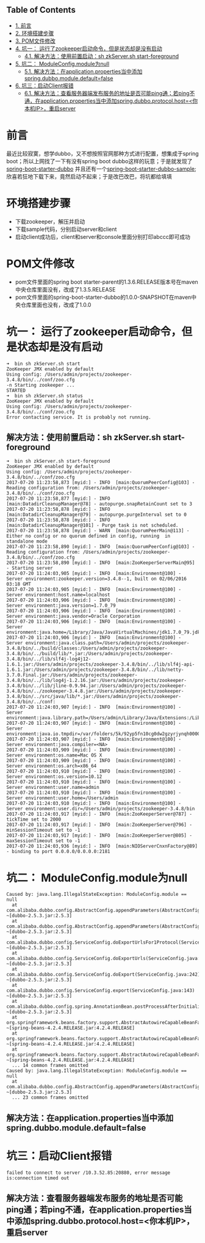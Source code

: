 <div id="table-of-contents">
<h2>Table of Contents</h2>
<div id="text-table-of-contents">
<ul>
<li><a href="#org34ca4b8">1. 前言</a></li>
<li><a href="#orgbb6a9ba">2. 环境搭建步骤</a></li>
<li><a href="#org2331959">3. POM文件修改</a></li>
<li><a href="#orga664d2d">4. 坑一： 运行了zookeeper启动命令，但是状态却是没有启动</a>
<ul>
<li><a href="#org4de5227">4.1. 解决方法：使用前置启动：sh zkServer.sh start-foreground</a></li>
</ul>
</li>
<li><a href="#orgae19e86">5. 坑二： ModuleConfig.module为null</a>
<ul>
<li><a href="#org0577042">5.1. 解决方法：在application.properties当中添加spring.dubbo.module.default=false</a></li>
</ul>
</li>
<li><a href="#org9cb58a5">6. 坑三：启动Client报错</a>
<ul>
<li><a href="#org30f1d39">6.1. 解决方法：查看服务器端发布服务的地址是否可能ping通；若ping不通，在application.properties当中添加spring.dubbo.protocol.host=&lt;你本机IP&gt;，重启server</a></li>
</ul>
</li>
</ul>
</div>
</div>


<a id="org34ca4b8"></a>

# 前言

   最近比较寂寞，想学dubbo，又不想按照官网那种方式进行配置，想集成于spring boot；所以上网找了一下有没有spring boot dubbo这样的玩意；于是就发现了[spring-boot-starter-dubbo](https://github.com/teaey/spring-boot-starter-dubbo)  并且还有一个[spring-boot-starter-dubbo-sample](https://github.com/teaey/spring-boot-starter-dubbo-sample);
欣喜若狂地下载下来，竟然启动不起来；于是改巴改巴，将坑都给填填


<a id="orgbb6a9ba"></a>

# 环境搭建步骤

-   下载zookeeper，解压并启动
-   下载sample代码，分别启动server和client
-   启动client成功后，client和server和console里面分别打印abccc即可成功


<a id="org2331959"></a>

# POM文件修改

-   pom文件里面的spring boot starter-parent的1.3.6.RELEASE版本号在maven中央仓库里面没有，改成了1.3.5.RELEASE
-   pom文件里面的spring-boot-starter-dubbo的1.0.0-SNAPSHOT在maven中央仓库里面也没有，改成了1.0.0


<a id="orga664d2d"></a>

# 坑一： 运行了zookeeper启动命令，但是状态却是没有启动

    ➜  bin sh zkServer.sh start
    ZooKeeper JMX enabled by default
    Using config: /Users/admin/projects/zookeeper-3.4.8/bin/../conf/zoo.cfg
    -n Starting zookeeper ...
    STARTED
    ➜  bin sh zkServer.sh status
    ZooKeeper JMX enabled by default
    Using config: /Users/admin/projects/zookeeper-3.4.8/bin/../conf/zoo.cfg
    Error contacting service. It is probably not running.


<a id="org4de5227"></a>

## 解决方法：使用前置启动：sh zkServer.sh start-foreground

    ➜  bin sh zkServer.sh start-foreground
    ZooKeeper JMX enabled by default
    Using config: /Users/admin/projects/zookeeper-3.4.8/bin/../conf/zoo.cfg
    2017-07-20 11:23:58,873 [myid:] - INFO  [main:QuorumPeerConfig@103] - Reading configuration from: /Users/admin/projects/zookeeper-3.4.8/bin/../conf/zoo.cfg
    2017-07-20 11:23:58,877 [myid:] - INFO  [main:DatadirCleanupManager@78] - autopurge.snapRetainCount set to 3
    2017-07-20 11:23:58,878 [myid:] - INFO  [main:DatadirCleanupManager@79] - autopurge.purgeInterval set to 0
    2017-07-20 11:23:58,878 [myid:] - INFO  [main:DatadirCleanupManager@101] - Purge task is not scheduled.
    2017-07-20 11:23:58,878 [myid:] - WARN  [main:QuorumPeerMain@113] - Either no config or no quorum defined in config, running  in standalone mode
    2017-07-20 11:23:58,890 [myid:] - INFO  [main:QuorumPeerConfig@103] - Reading configuration from: /Users/admin/projects/zookeeper-3.4.8/bin/../conf/zoo.cfg
    2017-07-20 11:23:58,890 [myid:] - INFO  [main:ZooKeeperServerMain@95] - Starting server
    2017-07-20 11:24:03,905 [myid:] - INFO  [main:Environment@100] - Server environment:zookeeper.version=3.4.8--1, built on 02/06/2016 03:18 GMT
    2017-07-20 11:24:03,905 [myid:] - INFO  [main:Environment@100] - Server environment:host.name=localhost
    2017-07-20 11:24:03,906 [myid:] - INFO  [main:Environment@100] - Server environment:java.version=1.7.0_79
    2017-07-20 11:24:03,906 [myid:] - INFO  [main:Environment@100] - Server environment:java.vendor=Oracle Corporation
    2017-07-20 11:24:03,906 [myid:] - INFO  [main:Environment@100] - Server environment:java.home=/Library/Java/JavaVirtualMachines/jdk1.7.0_79.jdk/Contents/Home/jre
    2017-07-20 11:24:03,906 [myid:] - INFO  [main:Environment@100] - Server environment:java.class.path=/Users/admin/projects/zookeeper-3.4.8/bin/../build/classes:/Users/admin/projects/zookeeper-3.4.8/bin/../build/lib/*.jar:/Users/admin/projects/zookeeper-3.4.8/bin/../lib/slf4j-log4j12-1.6.1.jar:/Users/admin/projects/zookeeper-3.4.8/bin/../lib/slf4j-api-1.6.1.jar:/Users/admin/projects/zookeeper-3.4.8/bin/../lib/netty-3.7.0.Final.jar:/Users/admin/projects/zookeeper-3.4.8/bin/../lib/log4j-1.2.16.jar:/Users/admin/projects/zookeeper-3.4.8/bin/../lib/jline-0.9.94.jar:/Users/admin/projects/zookeeper-3.4.8/bin/../zookeeper-3.4.8.jar:/Users/admin/projects/zookeeper-3.4.8/bin/../src/java/lib/*.jar:/Users/admin/projects/zookeeper-3.4.8/bin/../conf:
    2017-07-20 11:24:03,907 [myid:] - INFO  [main:Environment@100] - Server environment:java.library.path=/Users/admin/Library/Java/Extensions:/Library/Java/Extensions:/Network/Library/Java/Extensions:/System/Library/Java/Extensions:/usr/lib/java:.
    2017-07-20 11:24:03,907 [myid:] - INFO  [main:Environment@100] - Server environment:java.io.tmpdir=/var/folders/5k/92yp5fn10cg0dw2gzyrjynqh0000gn/T/
    2017-07-20 11:24:03,907 [myid:] - INFO  [main:Environment@100] - Server environment:java.compiler=<NA>
    2017-07-20 11:24:03,909 [myid:] - INFO  [main:Environment@100] - Server environment:os.name=Mac OS X
    2017-07-20 11:24:03,909 [myid:] - INFO  [main:Environment@100] - Server environment:os.arch=x86_64
    2017-07-20 11:24:03,910 [myid:] - INFO  [main:Environment@100] - Server environment:os.version=10.12
    2017-07-20 11:24:03,910 [myid:] - INFO  [main:Environment@100] - Server environment:user.name=admin
    2017-07-20 11:24:03,910 [myid:] - INFO  [main:Environment@100] - Server environment:user.home=/Users/admin
    2017-07-20 11:24:03,910 [myid:] - INFO  [main:Environment@100] - Server environment:user.dir=/Users/admin/projects/zookeeper-3.4.8/bin
    2017-07-20 11:24:03,917 [myid:] - INFO  [main:ZooKeeperServer@787] - tickTime set to 2000
    2017-07-20 11:24:03,917 [myid:] - INFO  [main:ZooKeeperServer@796] - minSessionTimeout set to -1
    2017-07-20 11:24:03,917 [myid:] - INFO  [main:ZooKeeperServer@805] - maxSessionTimeout set to -1
    2017-07-20 11:24:03,936 [myid:] - INFO  [main:NIOServerCnxnFactory@89] - binding to port 0.0.0.0/0.0.0.0:2181


<a id="orgae19e86"></a>

# 坑二： ModuleConfig.module为null

    Caused by: java.lang.IllegalStateException: ModuleConfig.module == null
      at com.alibaba.dubbo.config.AbstractConfig.appendParameters(AbstractConfig.java:282) ~[dubbo-2.5.3.jar:2.5.3]
      at com.alibaba.dubbo.config.AbstractConfig.appendParameters(AbstractConfig.java:217) ~[dubbo-2.5.3.jar:2.5.3]
      at com.alibaba.dubbo.config.ServiceConfig.doExportUrlsFor1Protocol(ServiceConfig.java:357) ~[dubbo-2.5.3.jar:2.5.3]
      at com.alibaba.dubbo.config.ServiceConfig.doExportUrls(ServiceConfig.java:281) ~[dubbo-2.5.3.jar:2.5.3]
      at com.alibaba.dubbo.config.ServiceConfig.doExport(ServiceConfig.java:242) ~[dubbo-2.5.3.jar:2.5.3]
      at com.alibaba.dubbo.config.ServiceConfig.export(ServiceConfig.java:143) ~[dubbo-2.5.3.jar:2.5.3]
      at com.alibaba.dubbo.config.spring.AnnotationBean.postProcessAfterInitialization(AnnotationBean.java:195) ~[dubbo-2.5.3.jar:2.5.3]
      at org.springframework.beans.factory.support.AbstractAutowireCapableBeanFactory.applyBeanPostProcessorsAfterInitialization(AbstractAutowireCapableBeanFactory.java:422) ~[spring-beans-4.2.4.RELEASE.jar:4.2.4.RELEASE]
      at org.springframework.beans.factory.support.AbstractAutowireCapableBeanFactory.initializeBean(AbstractAutowireCapableBeanFactory.java:1583) ~[spring-beans-4.2.4.RELEASE.jar:4.2.4.RELEASE]
      at org.springframework.beans.factory.support.AbstractAutowireCapableBeanFactory.doCreateBean(AbstractAutowireCapableBeanFactory.java:545) ~[spring-beans-4.2.4.RELEASE.jar:4.2.4.RELEASE]
      ... 14 common frames omitted
    Caused by: java.lang.IllegalStateException: ModuleConfig.module == null
      at com.alibaba.dubbo.config.AbstractConfig.appendParameters(AbstractConfig.java:267) ~[dubbo-2.5.3.jar:2.5.3]
      ... 23 common frames omitted


<a id="org0577042"></a>

## 解决方法：在application.properties当中添加spring.dubbo.module.default=false


<a id="org9cb58a5"></a>

# 坑三：启动Client报错

    failed to connect to server /10.3.52.85:20880, error message is:connection timed out


<a id="org30f1d39"></a>

## 解决方法：查看服务器端发布服务的地址是否可能ping通；若ping不通，在application.properties当中添加spring.dubbo.protocol.host=<你本机IP>，重启server

